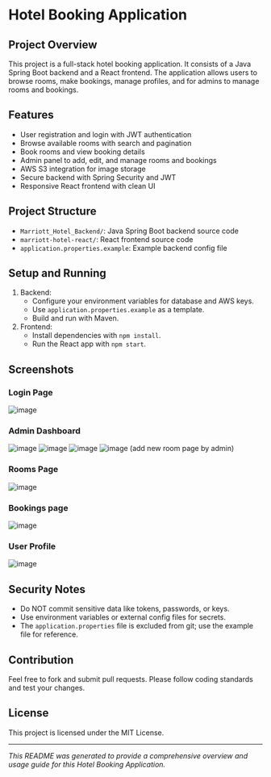 # Hotel Booking Application

## Project Overview
This project is a full-stack hotel booking application. It consists of a Java Spring Boot backend and a React frontend. The application allows users to browse rooms, make bookings, manage profiles, and for admins to manage rooms and bookings.

## Features
- User registration and login with JWT authentication
- Browse available rooms with search and pagination
- Book rooms and view booking details
- Admin panel to add, edit, and manage rooms and bookings
- AWS S3 integration for image storage
- Secure backend with Spring Security and JWT
- Responsive React frontend with clean UI

## Project Structure
- `Marriott_Hotel_Backend/`: Java Spring Boot backend source code
- `marriott-hotel-react/`: React frontend source code
- `application.properties.example`: Example backend config file 

## Setup and Running
1. Backend:
   - Configure your environment variables for database and AWS keys.
   - Use `application.properties.example` as a template.
   - Build and run with Maven.
2. Frontend:
   - Install dependencies with `npm install`.
   - Run the React app with `npm start`.

## Screenshots

### Login Page
![image](https://github.com/user-attachments/assets/b05c6512-83bb-455b-8a6d-9123e2321fef)

### Admin Dashboard
![image](https://github.com/user-attachments/assets/7257865d-82f5-4210-89a3-c92092ec4670)
![image](https://github.com/user-attachments/assets/b33373bf-15b7-4fe3-b7ca-3cb4d7b75af7)
![image](https://github.com/user-attachments/assets/13b6dd16-c8e0-4f75-8c16-d8678f187fbb)
![image](https://github.com/user-attachments/assets/cedd14ba-55aa-4ffe-b864-cb513532c701)
(add new room page by admin)
### Rooms Page
![image](https://github.com/user-attachments/assets/fb9022bc-9edc-4454-8970-d9e47b2b653d)

### Bookings page
![image](https://github.com/user-attachments/assets/f09967ba-ce8b-47c4-b60e-f612ca65da2c)
### User Profile
![image](https://github.com/user-attachments/assets/7ba85ad9-1bf0-45c1-8d24-b1bbd44e91e7)


## Security Notes
- Do NOT commit sensitive data like tokens, passwords, or keys.
- Use environment variables or external config files for secrets.
- The `application.properties` file is excluded from git; use the example file for reference.

## Contribution
Feel free to fork and submit pull requests. Please follow coding standards and test your changes.

## License
This project is licensed under the MIT License.

---

*This README was generated to provide a comprehensive overview and usage guide for this Hotel Booking Application.*
